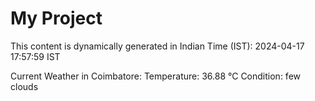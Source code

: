 # My Project

This content is dynamically generated in Indian Time (IST): 2024-04-17 17:57:59 IST


Current Weather in Coimbatore:
Temperature: 36.88 °C
Condition: few clouds
